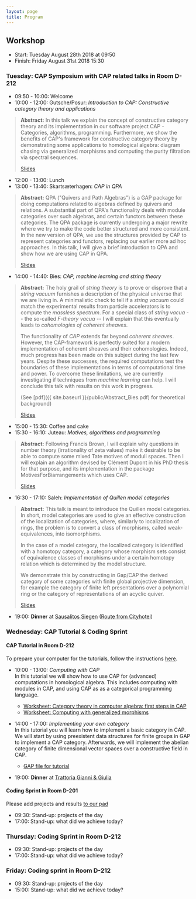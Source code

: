 ```yaml
---
layout: page
title: Program
---
```



## Workshop
* Start: Tuesday August 28th 2018 at 09:50
* Finish: Friday August 31st 2018 15:30

### Tuesday: CAP Symposium with CAP related talks in Room D-212

* 09:50 - 10:00: Welcome
* 10:00 - 12:00: Gutsche/Posur: *Introduction to CAP: Constructive category theory and applications*<br/>
> **Abstract:** In this talk we explain the concept of constructive category theory
> and its implementation in our software project
> CAP - Categories, algorithms, programming.
> Furthermore, we show the benefits of CAP's framework
> for constructive category theory
> by demonstrating
> some applications to homological algebra:
> diagram chasing via generalized morphisms
> and computing the purity filtration via spectral sequences.
>
> [Slides](/materials/talk/slides.pdf)
* 12:00 - 13:00: Lunch
* 13:00 - 13:40: Skartsæterhagen: *CAP in QPA*
> **Abstract:** QPA ("Quivers and Path Algebras") is a GAP package for doing
> computations related to algebras defined by quivers and relations.  A
> substantial part of QPA's functionality deals with module categories
> over such algebras, and certain functors between these categories.
> The QPA package is currently undergoing a major rewrite where we try
> to make the code better structured and more consistent.  In the new
> version of QPA, we use the structures provided by CAP to represent
> categories and functors, replacing our earlier more ad hoc approaches.
> In this talk, I will give a brief introduction to QPA and show how we
> are using CAP in QPA. 
>
> [Slides](/materials/cap-in-qpa.pdf)
* 14:00 - 14:40: Bies: *CAP, machine learning and string theory*
> **Abstract:** The holy grail of *string theory* is to prove or disprove that a *string vacuum* furnishes a description of the
> physical universe that we are living in. A minimalistic check to tell if a *string vacuum* could match the
> experimental results from particle accelerators is to compute the *massless spectrum*. For a special class
> of *string vacua* -- the so-called *F-theory vacua* -- I will explain that this eventually leads to *cohomologies of coherent sheaves*.
> 
> The functionality of *CAP* extends far beyond *coherent sheaves*. However, the CAP-framework is perfectly suited
> for a modern implementation of coherent sheaves and their cohomologies.
> Indeed, much progress has been made on this subject during the last few years.
> Despite these successes, the required computations test the boundaries of these implementations
> in terms of computational time and power. To overcome these limitations, we are currently
> investigating if techniques from *machine learning* can help. I will conclude this talk with results on this work in progress.
> 
> (See [pdf]({{ site.baseurl }}/public/Abstract_Bies.pdf) for theoretical background)
>
> [Slides](/materials/talk_bies.pdf)
* 15:00 - 15:30: Coffee and cake
* 15:30 - 16:10: Juteau: *Motives, algorithms and programming*
> **Abstract:** Following Francis Brown, I will explain why questions in number theory
> (irrationality of zeta values) make it desirable to be able to compute some mixed Tate
> motives of moduli spaces. Then I will explain an algorithm devised by Clément Dupont
> in his PhD thesis for that purpose, and its implementation in the package MotivesForBiarrangements which uses CAP.
>
> [Slides](/materials/periods-siegen.pdf)
* 16:30 - 17:10: Saleh: *Implementation of Quillen model categories*
> **Abstract:** This talk is meant to introduce the Quillen model
> categories. In short, model categories are used to give an effective
> construction of the localization of categories, where, similarly to localization of rings,
> the problem is to convert a class of morphisms, called weak-equivalences, into isomorphisms.
> 
> In the case of a model category, the localized category is identified with a homotopy category, a category
> whose morphism sets consist of equivalence classes of morphisms under a certain
> homotopy relation which is determined by the model structure.
> 
> We demonstrate this by constructing in Gap/CAP the derived category of some categories with finite global projective dimension,
> for example the category of finite left presentations over a polynomial ring or the category of representations of an acyclic
> quiver.
>
> [Slides](/materials/Quillen.pdf)

* 19:00: **Dinner** at [Sausalitos Siegen](https://www.sausalitos.de/mein-sausalitos/siegen/) ([Route from Cityhotel](https://www.google.de/maps/dir/Cityhotel+Siegen,+Koblenzer+Stra%C3%9Fe,+Siegen/SAUSALITOS,+Hindenburgstra%C3%9Fe,+Siegen/@50.8725263,8.010923,16z/data=!3m1!4b1!4m14!4m13!1m5!1m1!1s0x47bc1cf3659f9a71:0x198a80371a54e03a!2m2!1d8.012079!2d50.868547!1m5!1m1!1s0x47bc1c9312589cc9:0x517211a9b31c3fae!2m2!1d8.0192218!2d50.8765058!3e2))

### Wednesday: CAP Tutorial & Coding Sprint

#### CAP Tutorial in Room D-212

To prepare your computer for the tutorials, follow the instructions [here]({{site.baseurl}}/preparation).

* 10:00 - 13:00: *Computing with CAP*<br/>
In this tutorial we will show how to use CAP for (advanced) computations in homological algebra.
This includes computing with modules in CAP, and using CAP as as a categorical programming language.
  * [Worksheet: Category theory in computer algebra: first steps in CAP](https://github.com/homalg-project/capdays-2018/blob/gh-pages/materials/Abelian%20Categories.ipynb)
  * [Worksheet: Computing with generalized morphisms](https://github.com/homalg-project/capdays-2018/blob/gh-pages/materials/Generalized%20morphisms.ipynb)

* 14:00 - 17:00: *Implementing your own category*<br/>
In this tutorial you will learn how to implement a basic category in CAP.
We will start by using preexistent data structures for finite groups in GAP to implement a CAP category.
Afterwards, we will implement the abelian category of finite dimensional vector spaces over a constructive field
in CAP.
  * [GAP file for tutorial](/materials/session01/HandsOnExercise.gi)

* 19:00: **Dinner** at [Trattoria Gianni & Giulia](https://trattoria-gianni-giulia.de/)

#### Coding Sprint in Room D-201

Please add projects and results [to our pad](https://hackmd.io/5Tc-mZgBTfe0tXydBsThdQ)

* 09:30: Stand-up: projects of the day
* 17:00: Stand-up: what did we achieve today?

### Thursday: Coding Sprint in Room D-212

* 09:30: Stand-up: projects of the day
* 17:00: Stand-up: what did we achieve today?

### Friday: Coding sprint in Room D-212

* 09:30: Stand-up: projects of the day
* 15:00: Stand-up: what did we achieve today?